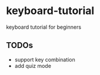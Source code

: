 # keyboard-tutorial
keyboard tutorial for beginners


## TODOs

- support key combination
- add quiz mode
